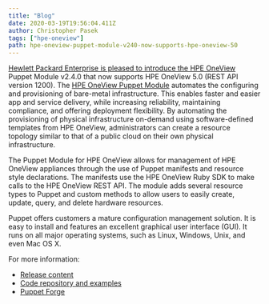 ```yaml
---
title: "Blog"
date: 2020-03-19T19:56:04.411Z
author: Christopher Pasek 
tags: ["hpe-oneview"]
path: hpe-oneview-puppet-module-v240-now-supports-hpe-oneview-50
---
```

[Hewlett Packard Enterprise is pleased to introduce the HPE OneView](https://www.hpe.com/us/en/integrated-systems/software.html) Puppet Module v2.4.0 that now supports HPE OneView 5.0 (REST API version 1200). The [HPE OneView Puppet Module](https://github.com/HewlettPackard/oneview-puppet/releases/tag/v2.4.0) automates the configuring and provisioning of bare-metal infrastructure. This enables faster and easier app and service delivery, while increasing reliability, maintaining compliance, and offering deployment flexibility. By automating the provisioning of physical infrastructure on-demand using software-defined templates from HPE OneView, administrators can create a resource topology similar to that of a public cloud on their own physical infrastructure.

The Puppet Module for HPE OneView allows for management of HPE OneView appliances through the use of Puppet manifests and resource style declarations. The manifests use the HPE OneView Ruby SDK to make calls to the HPE OneView REST API. The module adds several resource types to Puppet and custom methods to allow users to easily create, update, query, and delete hardware resources. 

Puppet offers customers a mature configuration management solution. It is easy to install and features an excellent graphical user interface (GUI).  It runs on all major operating systems, such as Linux, Windows, Unix, and even Mac OS X.

For more information:
* [Release content](https://github.com/HewlettPackard/oneview-puppet/releases/tag/v2.4.0)
* [Code repository and examples](https://github.com/HewlettPackard/oneview-puppet)
* [Puppet Forge](https://forge.puppet.com/hewlettpackard/oneview)

